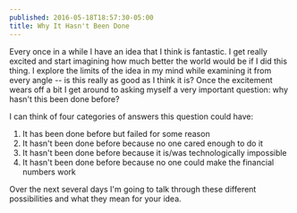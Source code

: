 ```yaml
---
published: 2016-05-18T18:57:30-05:00
title: Why It Hasn't Been Done
---
```

Every once in a while I have an idea that I think is fantastic. I get really excited and start imagining how much better the world would be if I did this thing. I explore the limits of the idea in my mind while examining it from every angle -- is this really as good as I think it is? Once the excitement wears off a bit I get around to asking myself a very important question: why hasn't this been done before?

I can think of four categories of answers this question could have:

1) It has been done before but failed for some reason
2) It hasn't been done before because no one cared enough to do it
3) It hasn't been done before because it is/was technologically impossible
4) It hasn't been done before because no one could make the financial numbers work

Over the next several days I'm going to talk through these different possibilities and what they mean for your idea.